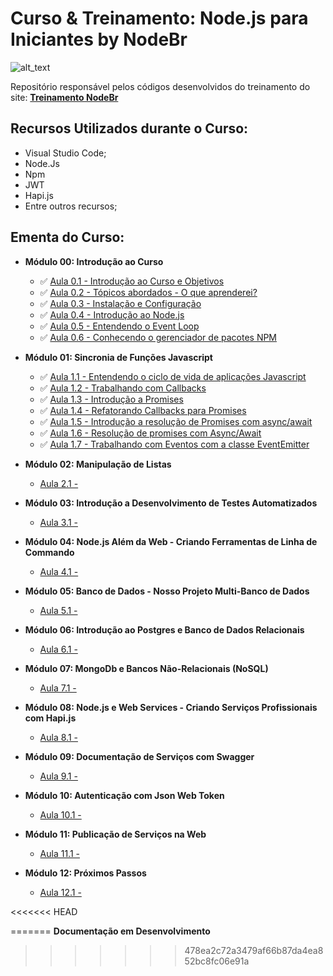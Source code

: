 # Curso & Treinamento: Node.js para Iniciantes by NodeBr

![alt_text](https://i.imgsafe.org/42/42ffeb4e53.png)

Repositório responsável pelos códigos desenvolvidos do treinamento do site: **[Treinamento NodeBr](https://treinamento.nodebr.org/)**

## Recursos Utilizados durante o Curso:

- Visual Studio Code;
- Node.Js
- Npm
- JWT
- Hapi.js
- Entre outros recursos;

## Ementa do Curso:

- **Módulo 00: Introdução ao Curso**

  - :white_check_mark: [Aula 0.1 - Introdução ao Curso e Objetivos]()
  - :white_check_mark: [Aula 0.2 - Tópicos abordados - O que aprenderei?]()
  - :white_check_mark: [Aula 0.3 - Instalação e Configuração]()
  - :white_check_mark: [Aula 0.4 - Introdução ao Node.js]()
  - :white_check_mark: [Aula 0.5 - Entendendo o Event Loop]()
  - :white_check_mark: [Aula 0.6 - Conhecendo o gerenciador de pacotes NPM](https://bit.ly/2AGYbjN)

- **Módulo 01: Sincronia de Funções Javascript**

  - :white_check_mark: [Aula 1.1 - Entendendo o ciclo de vida de aplicações Javascript]()
  - :white_check_mark: [Aula 1.2 - Trabalhando com Callbacks](https://bit.ly/2BLm23w)
  - :white_check_mark: [Aula 1.3 - Introdução a Promises]()
  - :white_check_mark: [Aula 1.4 - Refatorando Callbacks para Promises](https://bit.ly/2Pgv4cj)
  - :white_check_mark: [Aula 1.5 - Introdução a resolução de Promises com async/await]()
  - :white_check_mark: [Aula 1.6 - Resolução de promises com Async/Await]()
  - :white_check_mark: [Aula 1.7 - Trabalhando com Eventos com a classe EventEmitter]()

- **Módulo 02: Manipulação de Listas**

  - [Aula 2.1 - ]()

- **Módulo 03: Introdução a Desenvolvimento de Testes Automatizados**

  - [Aula 3.1 - ]()

- **Módulo 04: Node.js Além da Web - Criando Ferramentas de Linha de Commando**

  - [Aula 4.1 - ]()

- **Módulo 05: Banco de Dados - Nosso Projeto Multi-Banco de Dados**

  - [Aula 5.1 - ]()

- **Módulo 06: Introdução ao Postgres e Banco de Dados Relacionais**

  - [Aula 6.1 - ]()

- **Módulo 07: MongoDb e Bancos Não-Relacionais (NoSQL)**

  - [Aula 7.1 - ]()

- **Módulo 08: Node.js e Web Services - Criando Serviços Profissionais com Hapi.js**

  - [Aula 8.1 - ]()

- **Módulo 09: Documentação de Serviços com Swagger**

  - [Aula 9.1 - ]()

- **Módulo 10: Autenticação com Json Web Token**

  - [Aula 10.1 - ]()

- **Módulo 11: Publicação de Serviços na Web**

  - [Aula 11.1 - ]()

- **Módulo 12: Próximos Passos**
  - [Aula 12.1 - ]()

<<<<<<< HEAD

=======
**Documentação em Desenvolvimento**

> > > > > > > 478ea2c72a3479af66b87da4ea852bc8fc06e91a
